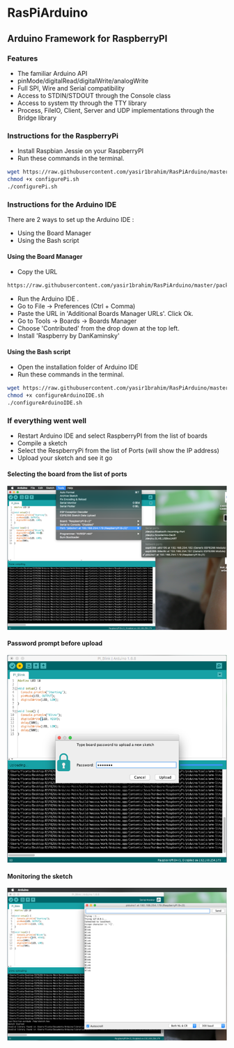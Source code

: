 # RasPiArduino

## Arduino Framework for RaspberryPI
### Features
- The familiar Arduino API
- pinMode/digitalRead/digitalWrite/analogWrite
- Full SPI, Wire and Serial compatibility
- Access to STDIN/STDOUT through the Console class
- Access to system tty through the TTY library
- Process, FileIO, Client, Server and UDP implementations through the Bridge library

### Instructions for the RaspberryPi
* Install Raspbian Jessie on your RaspberryPI
* Run these commands in the terminal.
```bash
wget https://raw.githubusercontent.com/yasir1brahim/RasPiArduino/master/scripts/configurePi.sh
chmod +x configurePi.sh
./configurePi.sh
```

### Instructions for the Arduino IDE
There are 2 ways to set up the Arduino IDE :

* Using the Board Manager
* Using the Bash script

#### Using the Board Manager
* Copy the URL 
```bash
https://raw.githubusercontent.com/yasir1brahim/RasPiArduino/master/package_raspberrypiLinux_index.json
```

* Run the Arduino IDE .
* Go to File -> Preferences (Ctrl + Comma)
* Paste the URL in 'Additional Boards Manager URLs'. Click Ok.
* Go to Tools -> Boards -> Boards Manager
* Choose 'Contributed' from the drop down at the top left.
* Install 'Raspberry by DanKaminsky'

#### Using the Bash script
* Open the installation folder of Arduino IDE
* Run these commands in the terminal.
```bash
wget https://raw.githubusercontent.com/yasir1brahim/RasPiArduino/master/scripts/configureArduinoIDE.sh
chmod +x configureArduinoIDE.sh
./configureArduinoIDE.sh
```
### If everything went well
* Restart Arduino IDE and select RaspberryPI from the list of boards
* Compile a sketch
* Select the RespberryPi from the list of Ports (will show the IP address)
* Upload your sketch and see it go

#### Selecting the board from the list of ports
![Select Pi Port](doc/pi_select.png)

#### Password prompt before upload
![Enter Pi Pass](doc/pi_pass.png)

#### Monitoring the sketch
![Sketch Monitor](doc/pi_monitor.png)
